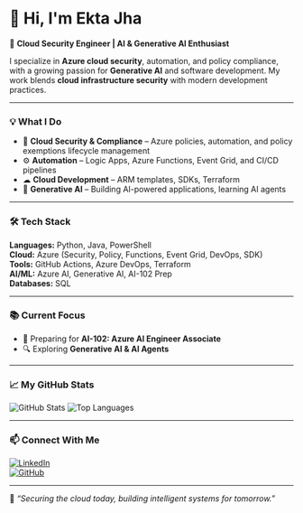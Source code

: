 # 👋 Hi, I'm Ekta Jha

🚀 **Cloud Security Engineer | AI & Generative AI Enthusiast**

I specialize in **Azure cloud security**, automation, and policy compliance, with a growing passion for **Generative AI** and software development. My work blends **cloud infrastructure security** with modern development practices.

---

### 💡 What I Do
- 🔐 **Cloud Security & Compliance** – Azure policies, automation, and policy exemptions lifecycle management
- ⚙ **Automation** – Logic Apps, Azure Functions, Event Grid, and CI/CD pipelines
- ☁ **Cloud Development** – ARM templates, SDKs, Terraform
- 🤖 **Generative AI** – Building AI-powered applications, learning AI agents

---

### 🛠 Tech Stack
**Languages:** Python, Java, PowerShell  
**Cloud:** Azure (Security, Policy, Functions, Event Grid, DevOps, SDK)  
**Tools:** GitHub Actions, Azure DevOps, Terraform  
**AI/ML:** Azure AI, Generative AI, AI-102 Prep  
**Databases:** SQL

---

### 📚 Current Focus
- 🎯 Preparing for **AI-102: Azure AI Engineer Associate**   
- 🔍 Exploring **Generative AI & AI Agents**

---

### 📈 My GitHub Stats
![GitHub Stats](https://github-readme-stats.vercel.app/api?username=ekta-jha&show_icons=true&theme=tokyonight)
![Top Languages](https://github-readme-stats.vercel.app/api/top-langs/?username=ekta-jha&layout=compact&theme=tokyonight)

---

### 📫 Connect With Me
[![LinkedIn](https://img.shields.io/badge/LinkedIn-blue?logo=linkedin&logoColor=white)](www.linkedin.com/in/ekta-jha-690aa4228)  
[![GitHub](https://img.shields.io/badge/GitHub-black?logo=github&logoColor=white)](https://github.com/ekta-jha)

---

💬 *“Securing the cloud today, building intelligent systems for tomorrow.”*
